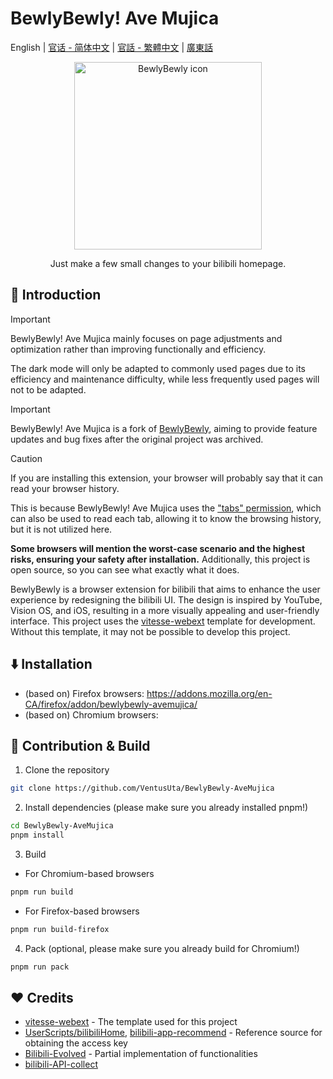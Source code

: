 # BewlyBewly! Ave Mujica

English | [官话 - 简体中文](README-cmn_CN.md) | [官話 - 繁體中文](README-cmn_TW.md) | [廣東話](README-jyut.md)

<p align="center" style="margin-bottom: 0px !important;">
<img width="300" alt="BewlyBewly icon" src="https://cdn.jsdelivr.net/gh/BewlyBewly/Imgs/logos/bewlybewly-vtuber-logo.png"><br/>
</p>

<p align="center">Just make a few small changes to your bilibili homepage.</p>

<!-- ![min1](https://github.com/hakadao/BewlyBewly/assets/33394391/951f9e2a-d0e1-452c-83a9-dc6d85c4d441)
![min2](https://github.com/hakadao/BewlyBewly/assets/33394391/3e75dd20-f60b-4645-b434-23a24c72959c) -->

## 👋 Introduction

> [!IMPORTANT]
> BewlyBewly! Ave Mujica mainly focuses on page adjustments and optimization rather than improving functionally and efficiency.
>
> The dark mode will only be adapted to commonly used pages due to its efficiency and maintenance difficulty, while less
> frequently used pages will not to be adapted.

> [!IMPORTANT]
> BewlyBewly! Ave Mujica is a fork of [BewlyBewly](https://github.com/BewlyBewly/BewlyBewly), aiming to provide feature updates and bug fixes after the original project was archived.

> [!CAUTION]
> If you are installing this extension, your browser will probably say that it can read your browser history.
>
> This is because BewlyBewly! Ave Mujica uses the ["tabs" permission](https://developer.chrome.com/docs/extensions/reference/api/tabs), which can also be used to read each tab, allowing it to know the browsing history, but it is not utilized here.
>
> **Some browsers will mention the worst-case scenario and the highest risks, ensuring your safety after installation.**
> Additionally, this project is open source, so you can see what exactly what it does.

BewlyBewly is a browser extension for bilibili that aims to enhance the user experience by redesigning the bilibili UI.
The design is inspired by YouTube, Vision OS, and iOS, resulting in a more visually appealing and user-friendly interface.
This project uses the [vitesse-webext](https://github.com/antfu/vitesse-webext) template for development.
Without this template, it may not be possible to develop this project.

## ⬇️ Installation

- (based on) Firefox browsers: https://addons.mozilla.org/en-CA/firefox/addon/bewlybewly-avemujica/
- (based on) Chromium browsers:

## 🤝 Contribution & Build

1. Clone the repository
```sh
git clone https://github.com/VentusUta/BewlyBewly-AveMujica
```

2. Install dependencies (please make sure you already installed pnpm!)
```sh
cd BewlyBewly-AveMujica
pnpm install
```

3. Build
  - For Chromium-based browsers
```sh
pnpm run build
```
  - For Firefox-based browsers
```sh
pnpm run build-firefox
```

4. Pack (optional, please make sure you already build for Chromium!)
```sh
pnpm run pack
```

## ❤️ Credits

- [vitesse-webext](https://github.com/antfu/vitesse-webext) - The template used for this project
- [UserScripts/bilibiliHome](https://github.com/indefined/UserScripts/tree/master/bilibiliHome), [bilibili-app-recommend](https://github.com/magicdawn/bilibili-app-recommend) - Reference source for obtaining the access key
- [Bilibili-Evolved](https://github.com/the1812/Bilibili-Evolved) - Partial implementation of functionalities
- [bilibili-API-collect](https://github.com/SocialSisterYi/bilibili-API-collect)
